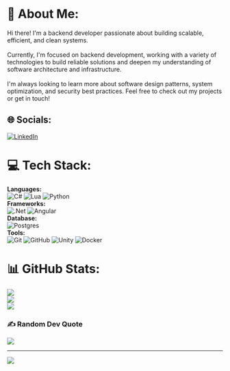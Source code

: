 # 💫 About Me:
Hi there! I'm a backend developer passionate about building scalable, efficient, and clean systems.<br><br>Currently, I'm focused on backend development, working with a variety of technologies to build reliable solutions and deepen my understanding of software architecture and infrastructure.<br><br>I'm always looking to learn more about software design patterns, system optimization, and security best practices. Feel free to check out my projects or get in touch!


## 🌐 Socials:
[![LinkedIn](https://img.shields.io/badge/LinkedIn-%230077B5.svg?logo=linkedin&logoColor=white)](https://linkedin.com/in/https://www.linkedin.com/in/marcelo-alves-cruz-130a13284/) 

# 💻 Tech Stack:
**Languages:**<br>
![C#](https://img.shields.io/badge/c%23-%23239120.svg?style=for-the-badge&logo=csharp&logoColor=white) ![Lua](https://img.shields.io/badge/lua-%232C2D72.svg?style=for-the-badge&logo=lua&logoColor=white) ![Python](https://img.shields.io/badge/python-3670A0?style=for-the-badge&logo=python&logoColor=ffdd54) 
<br>**Frameworks:**<br>![.Net](https://img.shields.io/badge/.NET-5C2D91?style=for-the-badge&logo=.net&logoColor=white) ![Angular](https://img.shields.io/badge/angular-%23DD0031.svg?style=for-the-badge&logo=angular&logoColor=white)
<br>**Database:**<br>![Postgres](https://img.shields.io/badge/postgres-%23316192.svg?style=for-the-badge&logo=postgresql&logoColor=white)
<br>**Tools:**<br>![Git](https://img.shields.io/badge/git-%23F05033.svg?style=for-the-badge&logo=git&logoColor=white) ![GitHub](https://img.shields.io/badge/github-%23121011.svg?style=for-the-badge&logo=github&logoColor=white) ![Unity](https://img.shields.io/badge/unity-%23000000.svg?style=for-the-badge&logo=unity&logoColor=white) ![Docker](https://img.shields.io/badge/docker-%230db7ed.svg?style=for-the-badge&logo=docker&logoColor=white)
# 📊 GitHub Stats:
![](https://github-readme-stats.vercel.app/api?username=MarceloKzn&theme=dark&hide_border=false&include_all_commits=true&count_private=true)<br/>
![](https://nirzak-streak-stats.vercel.app/?user=MarceloKzn&theme=dark&hide_border=false)<br/>
![](https://github-readme-stats.vercel.app/api/top-langs/?username=MarceloKzn&theme=dark&hide_border=false&include_all_commits=true&count_private=true&layout=compact)

### ✍️ Random Dev Quote
![](https://quotes-github-readme.vercel.app/api?type=horizontal&theme=radical)

---
[![](https://visitcount.itsvg.in/api?id=MarceloKzn&icon=0&color=0)](https://visitcount.itsvg.in)

<!-- Proudly created with GPRM ( https://gprm.itsvg.in ) -->
